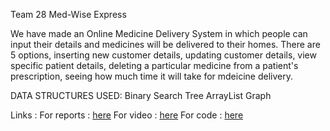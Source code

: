 Team 28 Med-Wise Express

We have made an Online Medicine Delivery System in which people can input their details and medicines will be delivered to their homes. There are 5 options, inserting new customer details, updating customer details, view specific patient details, deleting a particular medicine from a patient's prescription, seeing how much time it will take for mdeicine delivery.

DATA STRUCTURES USED:
Binary Search Tree
ArrayList
Graph

Links : 
For reports : [here](https://drive.google.com/drive/folders/10RQ4iH4pMphWfm6XP0dz1x8FtgkkEMrj?usp=sharing)
For video : [here](https://drive.google.com/file/d/12EMPJ4lhk8NbiuFTCztKKWsZ09HATNHk/view?usp=sharing)
For code : [here](https://drive.google.com/file/d/19fwRZuWjNiBq7YQanh9XWwt1_cE1wMuU/view?usp=sharing)

